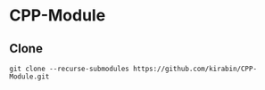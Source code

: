 # CPP-Module

## Clone
```
git clone --recurse-submodules https://github.com/kirabin/CPP-Module.git
```
